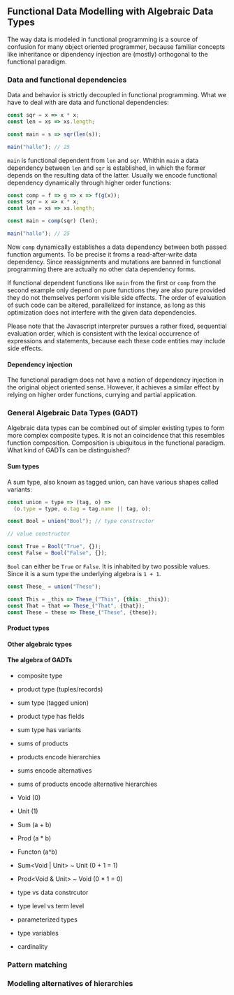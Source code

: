 ## Functional Data Modelling with Algebraic Data Types

The way data is modeled in functional programming is a source of confusion for many object oriented programmer, because familiar concepts like inheritance or dipendency injection are (mostly) orthogonal to the functional paradigm.

### Data and functional dependencies

Data and behavior is strictly decoupled in functional programming. What we have to deal with are data and functional dependencies:

```javascript
const sqr = x => x * x;
const len = xs => xs.length;

const main = s => sqr(len(s));

main("hallo"); // 25
```
`main` is functional dependent from `len` and `sqr`. Whithin `main` a data dependency between `len` and `sqr` is established, in which the former depends on the resulting data of the latter. Usually we encode functional dependency dynamically through higher order functions:

```javascript
const comp = f => g => x => f(g(x));
const sqr = x => x * x;
const len = xs => xs.length;

const main = comp(sqr) (len);

main("hallo"); // 25
```
Now `comp` dynamically establishes a data dependency between both passed function arguments. To be precise it froms a read-after-write data dependency. Since reassignments and mutations are banned in functional programming there are actually no other data dependency forms.

If functional dependent functions like `main` from the first or `comp` from the second example only depend on pure functions they are also pure provided they do not themselves perform visible side effects. The order of evaluation of such code can be altered, parallelized for instance, as long as this optimization does not interfere with the given data dependencies.

Please note that the Javascript interpreter pursues a rather fixed, sequential evaluation order, which is consistent with the lexical occurrence of expressions and statements, because each these code entities may include side effects.

#### Dependency injection

The functional paradigm does not have a notion of dependency injection in the original object oriented sense. However, it achieves a similar effect by relying on higher order functions, currying and partial application.

### General Algebraic Data Types (GADT)

Algebraic data types can be combined out of simpler existing types to form more complex composite types. It is not an coincidence that this resembles function composition. Composition is ubiquitous in the functional paradigm. What kind of GADTs can be distinguished?

#### Sum types

A sum type, also known as tagged union, can have various shapes called variants:

```javascript
const union = type => (tag, o) =>
  (o.type = type, o.tag = tag.name || tag, o);

const Bool = union("Bool"); // type constructor

// value constructor

const True = Bool("True", {});
const False = Bool("False", {});
```
`Bool` can either be `True` or `False`. It is inhabited by two possible values. Since it is a sum type the underlying algebra is `1 + 1`.

```javascript
const These_ = union("These");

const This = _this => These_("This", {this: _this});
const That = that => These_("That", {that});
const These = these => These_("These", {these});
```

#### Product types

#### Other algebraic types

#### The algebra of GADTs

* composite type
* product type (tuples/records)
* sum type (tagged union)
* product type has fields
* sum type has variants
* sums of products
* products encode hierarchies
* sums encode alternatives
* sums of products encode alternative hierarchies

* Void (0)
* Unit (1)
* Sum (a + b)
+ Prod (a * b)
* Functon (a^b)

* Sum<Void | Unit> ~ Unit (0 + 1 = 1)
* Prod<Void & Unit> ~ Void (0 * 1 = 0)

* type vs data constrcutor
* type level vs term level
* parameterized types
* type variables
* cardinality

### Pattern matching

### Modeling alternatives of hierarchies
